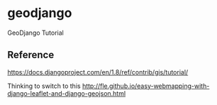 # geodjango
GeoDjango Tutorial

## Reference
https://docs.djangoproject.com/en/1.8/ref/contrib/gis/tutorial/

Thinking to switch to this
http://fle.github.io/easy-webmapping-with-django-leaflet-and-django-geojson.html
